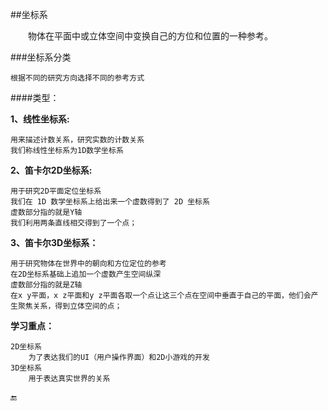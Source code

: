 ##坐标系

&emsp;&emsp;物体在平面中或立体空间中变换自己的方位和位置的一种参考。

###坐标系分类

    根据不同的研究方向选择不同的参考方式

####类型：

**1、线性坐标系:**

    用来描述计数关系，研究实数的计数关系
    我们称线性坐标系为1D数学坐标系

**2、笛卡尔2D坐标系:**

    用于研究2D平面定位坐标系
    我们在 1D 数学坐标系上给出来一个虚数得到了 2D 坐标系
    虚数部分指的就是Y轴
    我们利用两条直线相交得到了一个点；

**3、笛卡尔3D坐标系：**

    用于研究物体在世界中的朝向和方位定位的参考
    在2D坐标系基础上追加一个虚数产生空间纵深
    虚数部分指的就是Z轴
    在x y平面，x z平面和y z平面各取一个点让这三个点在空间中垂直于自己的平面，他们会产生聚焦关系，得到立体空间的点；

**学习重点：**

    2D坐标系
        为了表达我们的UI（用户操作界面）和2D小游戏的开发
    3D坐标系
        用于表达真实世界的关系


🔚

